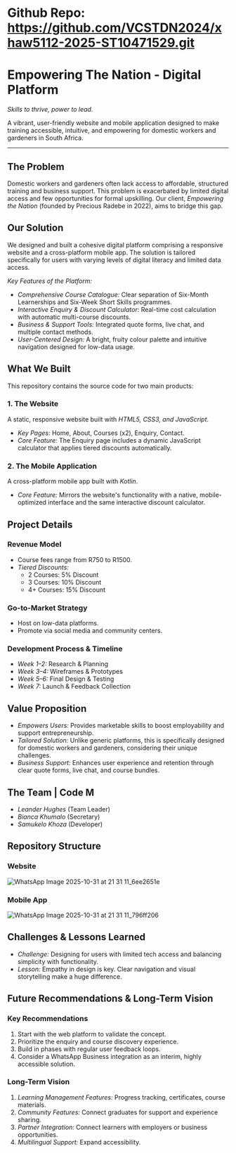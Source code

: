 # Github Repo: https://github.com/VCSTDN2024/xhaw5112-2025-ST10471529.git

# Empowering The Nation - Digital Platform

*Skills to thrive, power to lead.*

A vibrant, user-friendly website and mobile application designed to make training accessible, intuitive, and empowering for domestic workers and gardeners in South Africa.

---

## The Problem

Domestic workers and gardeners often lack access to affordable, structured training and business support. This problem is exacerbated by limited digital access and few opportunities for formal upskilling. Our client, *Empowering the Nation* (founded by Precious Radebe in 2022), aims to bridge this gap.

## Our Solution

We designed and built a cohesive digital platform comprising a responsive website and a cross-platform mobile app. The solution is tailored specifically for users with varying levels of digital literacy and limited data access.

*Key Features of the Platform:*
- *Comprehensive Course Catalogue:* Clear separation of Six-Month Learnerships and Six-Week Short Skills programmes.
- *Interactive Enquiry & Discount Calculator:* Real-time cost calculation with automatic multi-course discounts.
- *Business & Support Tools:* Integrated quote forms, live chat, and multiple contact methods.
- *User-Centered Design:* A bright, fruity colour palette and intuitive navigation designed for low-data usage.

## What We Built

This repository contains the source code for two main products:

### 1. The Website
A static, responsive website built with *HTML5, CSS3, and JavaScript*.
- *Key Pages:* Home, About, Courses (x2), Enquiry, Contact.
- *Core Feature:* The Enquiry page includes a dynamic JavaScript calculator that applies tiered discounts automatically.

### 2. The Mobile Application
A cross-platform mobile app built with *Kotlin*.
- *Core Feature:* Mirrors the website's functionality with a native, mobile-optimized interface and the same interactive discount calculator.

## Project Details

### Revenue Model
- Course fees range from R750 to R1500.
- *Tiered Discounts:*
  - 2 Courses: 5% Discount
  - 3 Courses: 10% Discount
  - 4+ Courses: 15% Discount

### Go-to-Market Strategy
- Host on low-data platforms.
- Promote via social media and community centers.

### Development Process & Timeline
- *Week 1–2:* Research & Planning
- *Week 3–4:* Wireframes & Prototypes
- *Week 5–6:* Final Design & Testing
- *Week 7:* Launch & Feedback Collection

##  Value Proposition

- *Empowers Users:* Provides marketable skills to boost employability and support entrepreneurship.
- *Tailored Solution:* Unlike generic platforms, this is specifically designed for domestic workers and gardeners, considering their unique challenges.
- *Business Support:* Enhances user experience and retention through clear quote forms, live chat, and course bundles.

##  The Team | Code M

- *Leander Hughes* (Team Leader)
- *Bianca Khumalo* (Secretary)
- *Samukelo Khoza* (Developer)

## Repository Structure

### Website
![WhatsApp Image 2025-10-31 at 21 31 11_6ee2651e](https://github.com/user-attachments/assets/148233cf-3650-430a-9275-460dcee5126c)

### Mobile App
![WhatsApp Image 2025-10-31 at 21 31 11_796ff206](https://github.com/user-attachments/assets/d2fe9532-ddb8-408d-b023-c7acb92aeaa7)

## Challenges & Lessons Learned

- *Challenge:* Designing for users with limited tech access and balancing simplicity with functionality.
- *Lesson:* Empathy in design is key. Clear navigation and visual storytelling make a huge difference.

##  Future Recommendations & Long-Term Vision

### Key Recommendations
1.  Start with the web platform to validate the concept.
2.  Prioritize the enquiry and course discovery experience.
3.  Build in phases with regular user feedback loops.
4.  Consider a WhatsApp Business integration as an interim, highly accessible solution.

### Long-Term Vision
1.  *Learning Management Features:* Progress tracking, certificates, course materials.
2.  *Community Features:* Connect graduates for support and experience sharing.
3.  *Partner Integration:* Connect learners with employers or business opportunities.
4.  *Multilingual Support:* Expand accessibility.
